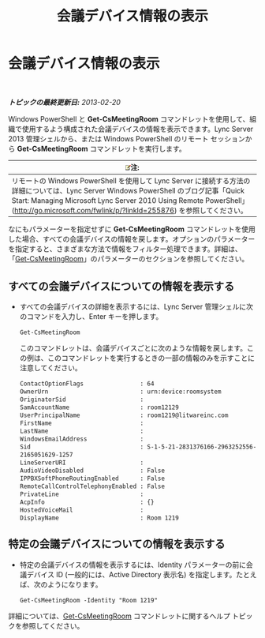 ﻿---
title: 会議デバイス情報の表示
TOCTitle: 会議デバイス情報の表示
ms:assetid: 838bdbf8-8b68-4eb6-8fa3-45bfd5b0b1cd
ms:mtpsurl: https://technet.microsoft.com/ja-jp/library/JJ994043(v=OCS.15)
ms:contentKeyID: 52056641
ms.date: 05/19/2016
mtps_version: v=OCS.15
ms.translationtype: HT
---

# 会議デバイス情報の表示

 

_**トピックの最終更新日:** 2013-02-20_

Windows PowerShell と **Get-CsMeetingRoom** コマンドレットを使用して、組織で使用するよう構成された会議デバイスの情報を表示できます。Lync Server 2013 管理シェルから、または Windows PowerShell のリモート セッションから **Get-CsMeetingRoom** コマンドレットを実行します。

<table>
<thead>
<tr class="header">
<th><img src="images/Gg412781.note(OCS.15).gif" title="note" alt="note" />注:</th>
</tr>
</thead>
<tbody>
<tr class="odd">
<td>リモートの Windows PowerShell を使用して Lync Server に接続する方法の詳細については、Lync Server Windows PowerShell のブログ記事「Quick Start: Managing Microsoft Lync Server 2010 Using Remote PowerShell」 (<a href="http://go.microsoft.com/fwlink/p/?linkid=255876">http://go.microsoft.com/fwlink/p/?linkId=255876</a>) を参照してください。</td>
</tr>
</tbody>
</table>


なにもパラメーターを指定せずに **Get-CsMeetingRoom** コマンドレットを使用した場合、すべての会議デバイスの情報を戻します。オプションのパラメーターを指定すると、さまざまな方法で情報をフィルター処理できます。詳細は、「[Get-CsMeetingRoom](https://docs.microsoft.com/en-us/powershell/module/skype/Get-CsMeetingRoom)」のパラメーターのセクションを参照してください。


## すべての会議デバイスについての情報を表示する

  - すべての会議デバイスの詳細を表示するには、Lync Server 管理シェルに次のコマンドを入力し、Enter キーを押します。
    
        Get-CsMeetingRoom
    
    このコマンドレットは、会議デバイスごとに次のような情報を戻します。この例は、このコマンドレットを実行するときの一部の情報のみを示すことに注意してください。
    
        ContactOptionFlags                : 64
        OwnerUrn                          : urn:device:roomsystem
        OriginatorSid                     :
        SamAccountName                    : room12129
        UserPrincipalName                 : room1219@litwareinc.com
        FirstName                         : 
        LastName                          :
        WindowsEmailAddress               :
        Sid                               : S-1-5-21-2831376166-2963252556-2165051629-1257
        LineServerURI                     :
        AudioVideoDisabled                : False
        IPPBXSoftPhoneRoutingEnabled      : False
        RemoteCallControlTelephonyEnabled : False
        PrivateLine                       :
        AcpInfo                           : {}
        HostedVoiceMail                   :
        DisplayName                       : Room 1219

## 特定の会議デバイスについての情報を表示する

  - 特定の会議デバイスの情報を表示するには、Identity パラメーターの前に会議デバイス ID (一般的には、Active Directory 表示名) を指定します。たとえば、次のようになります。
    
        Get-CsMeetingRoom -Identity "Room 1219"

詳細については、[Get-CsMeetingRoom](https://docs.microsoft.com/en-us/powershell/module/skype/Get-CsMeetingRoom) コマンドレットに関するヘルプ トピックを参照してください。

